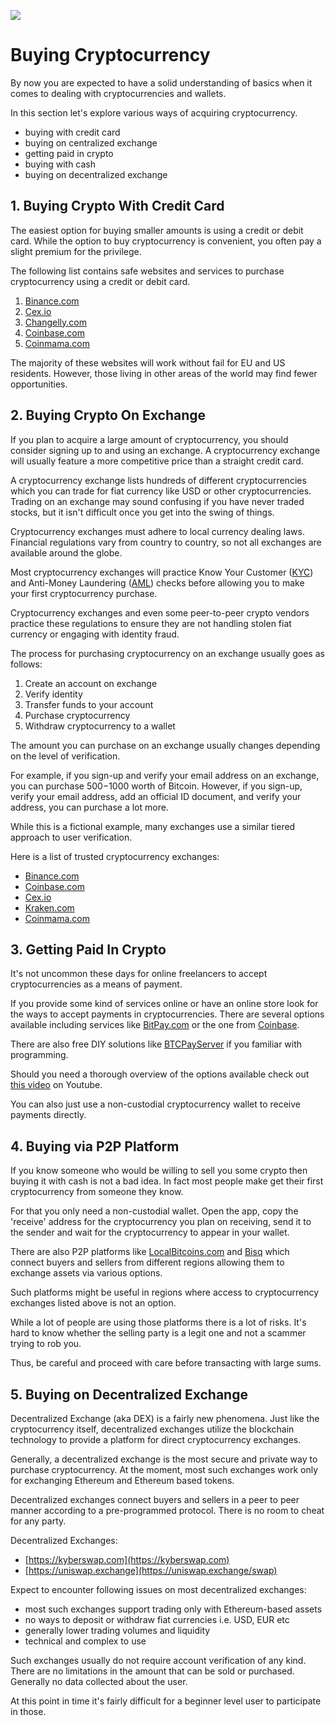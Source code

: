 ![](https://raw.githubusercontent.com/horizontalsystems/blockchain-crypto-guides/master/fundamentals/images/06-main-l.png)

# Buying Cryptocurrency

By now you are expected to have a solid understanding of basics when it comes to dealing with cryptocurrencies and wallets.

In this section let's explore various ways of acquiring cryptocurrency.

- buying with credit card
- buying on centralized exchange
- getting paid in crypto
- buying with cash
- buying on decentralized exchange

## 1. Buying Crypto With Credit Card

The easiest option for buying smaller amounts is using a credit or debit card. While the option to buy cryptocurrency is convenient, you often pay a slight premium for the privilege. 

The following list contains safe websites and services to purchase cryptocurrency using a credit or debit card. 

1. [Binance.com](https://www.binance.com/en/register?ref=42579924)
2. [Cex.io](https://cex.io/r/2/up131140473/2)
3. [Changelly.com](https://changelly.com/?ref_id=gj6utb868eyusrf7)
4. [Coinbase.com](https://coinbase.com)
5. [Coinmama.com](https://go.coinmama.com/visit/?bta=61248&nci=5370)

The majority of these websites will work without fail for EU and US residents. However, those living in other areas of the world may find fewer opportunities.

## 2. Buying Crypto On Exchange

If you plan to acquire a large amount of cryptocurrency, you should consider signing up to and using an exchange. A cryptocurrency exchange will usually feature a more competitive price than a straight credit card. 

A cryptocurrency exchange lists hundreds of different cryptocurrencies which you can trade for fiat currency like USD or other cryptocurrencies. Trading on an exchange may sound confusing if you have never traded stocks, but it isn't difficult once you get into the swing of things. 

Cryptocurrency exchanges must adhere to local currency dealing laws. Financial regulations vary from country to country, so not all exchanges are available around the globe. 

Most cryptocurrency exchanges will practice Know Your Customer ([KYC](https://en.wikipedia.org/wiki/Know_your_customer)) and Anti-Money Laundering ([AML](https://en.wikipedia.org/wiki/Money_laundering#Combating)) checks before allowing you to make your first cryptocurrency purchase.

Cryptocurrency exchanges and even some peer-to-peer crypto vendors practice these regulations to ensure they are not handling stolen fiat currency or engaging with identity fraud.

The process for purchasing cryptocurrency on an exchange usually goes as follows:

1. Create an account on exchange
2. Verify identity
3. Transfer funds to your account
4. Purchase cryptocurrency
5. Withdraw cryptocurrency to a wallet

The amount you can purchase on an exchange usually changes depending on the level of verification. 

For example, if you sign-up and verify your email address on an exchange, you can purchase $500-$1000 worth of Bitcoin. However, if you sign-up, verify your email address, add an official ID document, and verify your address, you can purchase a lot more. 

While this is a fictional example, many exchanges use a similar tiered approach to user verification. 

Here is a list of trusted cryptocurrency exchanges:

* [Binance.com](https://www.binance.com/en/register?ref=42579924)
* [Coinbase.com](https://coinbase.com)
* [Cex.io](https://cex.io/r/0/up131140473/0)
* [Kraken.com](https://kraken.com)
* [Coinmama.com](https://go.coinmama.com/visit/?bta=61248&nci=5343)

## 3. Getting Paid In Crypto

It's not uncommon these days for online freelancers to accept cryptocurrencies as a means of payment. 

If you provide some kind of services online or have an online store look for the ways to accept payments in cryptocurrencies. There are several options available including services like [BitPay.com](https://bitpay.com) or the one from [Coinbase](https://commerce.coinbase.com).

There are also free DIY solutions like [BTCPayServer](https://btcpayserver.org) if you familiar with programming.

Should you need a thorough overview of the options available check out [this video](https://www.youtube.com/watch?v=OA08wZNvN8c) on Youtube.

You can also just use a non-custodial cryptocurrency wallet to receive payments directly.

## 4. Buying via P2P Platform

If you know someone who would be willing to sell you some crypto then buying it with cash is not a bad idea. In fact most people make get their first cryptocurrency from someone they know.

For that you only need a non-custodial wallet. Open the app, copy the 'receive' address for the cryptocurrency you plan on receiving, send it to the sender and wait for the cryptocurrency to appear in your wallet.

There are also P2P platforms like [LocalBitcoins.com](https://localbitcoins.com) and [Bisq](https://bisq.network) which connect buyers and sellers from different regions allowing them to exchange assets via various options. 

Such platforms might be useful in regions where access to cryptocurrency exchanges listed above is not an option. 

While a lot of people are using those platforms there is a lot of risks. It's hard to know whether the selling party is a legit one and not a scammer trying to rob you. 

Thus, be careful and proceed with care before transacting with large sums.

## 5. Buying on Decentralized Exchange

Decentralized Exchange (aka DEX) is a fairly new phenomena. Just like the cryptocurrency itself, decentralized exchanges utilize the blockchain technology to provide a platform for direct cryptocurrency exchanges. 

Generally, a decentralized exchange is the most secure and private way to purchase cryptocurrency. At the moment, most such exchanges work only for exchanging Ethereum and Ethereum based tokens.

Decentralized exchanges connect buyers and sellers in a peer to peer manner according to a pre-programmed protocol. There is no room to cheat for any party.

Decentralized Exchanges:

- [https://kyberswap.com](https://kyberswap.com)
- [https://uniswap.exchange](https://uniswap.exchange/swap)

Expect to encounter following issues on most decentralized exchanges:

- most such exchanges support trading only with Ethereum-based assets
- no ways to deposit or withdraw fiat currencies i.e. USD, EUR etc
- generally lower trading volumes and liquidity 
- technical and complex to use 

Such exchanges usually do not require account verification of any kind. There are no limitations in the amount that can be sold or purchased. Generally no data collected about the user.

At this point in time it's fairly difficult for a beginner level user to participate in those.